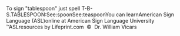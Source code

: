 To sign "tablespoon" just spell T-B-S.TABLESPOON:See:spoonSee:teaspoonYou can learnAmerican Sign Language (ASL)online at American Sign Language University ™ASLresources by Lifeprint.com  ©  Dr. William Vicars